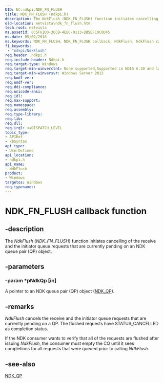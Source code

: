 ```yaml
---
UID: NC:ndkpi.NDK_FN_FLUSH
title: NDK_FN_FLUSH (ndkpi.h)
description: The NdkFlush (NDK_FN_FLUSH) function initiates cancelling of the receive and the initiator queue requests that are currently pending on an NDK queue pair (QP) object.
old-location: netvista\ndk_fn_flush.htm
tech.root: netvista
ms.assetid: 8C5F62DD-36CB-4EBC-9113-BB5BF19C0D45
ms.date: 05/02/2018
ms.keywords: NDK_FN_FLUSH, NDK_FN_FLUSH callback, NdkFlush, NdkFlush callback function [Network Drivers Starting with Windows Vista], ndkpi/NdkFlush, netvista.ndk_fn_flush
f1_keywords:
 - "ndkpi/NdkFlush"
req.header: ndkpi.h
req.include-header: Ndkpi.h
req.target-type: Windows
req.target-min-winverclnt: None supported,Supported in NDIS 6.30 and later.
req.target-min-winversvr: Windows Server 2012
req.kmdf-ver: 
req.umdf-ver: 
req.ddi-compliance: 
req.unicode-ansi: 
req.idl: 
req.max-support: 
req.namespace: 
req.assembly: 
req.type-library: 
req.lib: 
req.dll: 
req.irql: <=DISPATCH_LEVEL
topic_type:
- APIRef
- kbSyntax
api_type:
- UserDefined
api_location:
- ndkpi.h
api_name:
- NdkFlush
product:
- Windows
targetos: Windows
req.typenames: 
---
```


# NDK_FN_FLUSH callback function


## -description


The <i>NdkFlush</i> (<i>NDK_FN_FLUSH</i>) function initiates cancelling of the receive and the initiator queue requests that are currently pending on an NDK queue pair (QP) object.


## -parameters




### -param *pNdkQp [in]

A pointer to an NDK queue pair (QP) object (<a href="https://docs.microsoft.com/windows-hardware/drivers/ddi/ndkpi/ns-ndkpi-_ndk_qp">NDK_QP</a>).


## -remarks



<i>NdkFlush</i> cancels the receive and the initiator queue requests that are currently pending on a QP. The flushed requests have STATUS_CANCELLED as completion status.

If the  NDK consumer wants to verify that all of the requests are flushed after issuing <i>NdkFlush</i>, the consumer must empty the CQ until it sees completions for all requests that were queued prior to calling <i>NdkFlush</i>.




## -see-also




<a href="https://docs.microsoft.com/windows-hardware/drivers/ddi/ndkpi/ns-ndkpi-_ndk_qp">NDK_QP</a>
 

 

